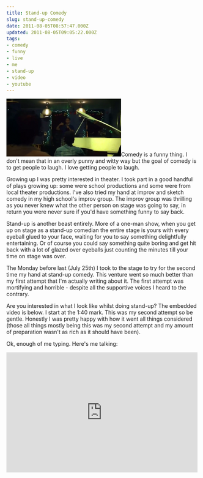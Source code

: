 ```yaml
---
title: Stand-up Comedy
slug: stand-up-comedy
date: 2011-08-05T08:57:47.000Z
updated: 2011-08-05T09:05:22.000Z
tags:
- comedy
- funny
- live
- me
- stand-up
- video
- youtube
---
```


<a href="http://blog.harrywolff.com/2011/08/stand-up-comedy/stand-up/" rel="attachment wp-att-1598"><img src="/images/posts/2011/08/stand-up-300x151.png" alt="" title="stand-up" width="300" height="151" class="alignleft size-medium wp-image-1598" /></a>Comedy is a funny thing.  I don't mean that in an overly punny and witty way but the goal of comedy is to get people to laugh.  I love getting people to laugh.

Growing up I was pretty interested in theater.  I took part in a good handful of plays growing up: some were school productions and some were from local theater productions.  I've also tried my hand at improv and sketch comedy in my high school's improv group.  The improv group was thrilling as you never knew what the other person on stage was going to say, in return you were never sure if you'd have something funny to say back.
<!--more-->
Stand-up is another beast entirely.  More of a one-man show, when you get up on stage as a stand-up comedian the entire stage is yours with every eyeball glued to your face, waiting for you to say something delightfully entertaining.  Or of course you could say something quite boring and get hit back with a lot of glazed over eyeballs just counting the minutes till your time on stage was over.

The Monday before last (July 25th) I took to the stage to try for the second time my hand at stand-up comedy.  This venture went so much better than my first attempt that I'm actually writing about it.  The first attempt was mortifying and horrible - despite all the supportive voices I heard to the contrary.

Are you interested in what I look like whilst doing stand-up?  The embedded video is below.  I start at the 1:40 mark.  This was my second attempt so be gentle.  Honestly I was pretty happy with how it went all things considered (those all things mostly being this was my second attempt and my amount of preparation wasn't as rich as it should have been).

Ok, enough of me typing.  Here's me talking:

<iframe width="500" height="314" src="http://www.youtube.com/embed/2e0_zSI5sik" frameborder="0" allowfullscreen></iframe>
